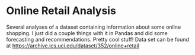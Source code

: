 # Online Retail Analysis
Several analyses of a dataset containing information about some online shopping. I just did a couple things with it in Pandas and did some forecasting and recommendations. Pretty cool stuff!
Data set can be found at https://archive.ics.uci.edu/dataset/352/online+retail
